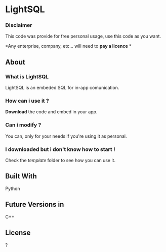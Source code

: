 # LightSQL

### Disclaimer

This code was provide for free personal usage, use this code as you want.

*Any enterprise, company, etc... will need to **pay a licence** *

## About 

### What is LightSQL 

LightSQL is an embeded SQL for in-app comunication.

### How can i use it ?

**Download** the code and embed in your app.

### Can i modify ?

You can, only for your needs if you're using it as personal.

### I downloaded but i don't know how to start !

Check the *template* folder to see how you can use it.

## Built With
Python

## Future Versions in
C++

## License

?
